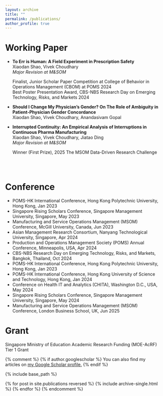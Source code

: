 ```yaml
---
layout: archive
title: ""
permalink: /publications/
author_profile: true
---
```


Working Paper
==============
- **To Err is Human: A Field Experiment in Prescription Safety** <br/>
  Xiaodan Shao, Vivek Choudhary <br/>
  *Major Revision at M&SOM*
  
  Finalist, Junior Scholar Paper Competition at College of Behavior in Operations Management (CBOM) at POMS 2024 <br/>
  Best Poster Presentation Award, CBS-NBS Research Day on Emerging Technology, Risks, and Markets 2024


- **Should I Change My Physician’s Gender? On The Role of Ambiguity in Patient-Physician Gender Concordance** <br/>
  Xiaodan Shao, Vivek Choudhary, Anandasivam Gopal

 
- **Interrupted Continuity: An Empirical Analysis of Interruptions in Continuous Pharma Manufacturing** <br/>
  Xiaodan Shao, Vivek Choudhary, Jiatao Ding<br/>
  *Major Revision at M&SOM* 
  
  Winner (First Prize), 2025 The MSOM Data-Driven Research Challenge

<br/>
<br/>

Conference
==============
  - POMS-HK International Conference, Hong Kong Polytechnic University, Hong Kong, Jan 2023 
  - Singapore Rising Scholars Conference, Singapore Management University, Singapore, May 2023
  - Manufacturing and Service Operations Management (MSOM) Conference, McGill University, Canada, Jun 2023
  - Asian Management Research Consortium, Nanyang Technological University, Singapore, Apr 2024
  - Production and Operations Management Society (POMS) Annual Conference, Minneapolis, USA, Apr 2024
  - CBS-NBS Research Day on Emerging Technology, Risks, and Markets, Bangkok, Thailand, Oct 2024
  - POMS-HK International Conference, Hong Kong Polytechnic University, Hong Kong, Jan 2023
  - POMS-HK International Conference, Hong Kong University of Science and Technology, Hong Kong, Jan 2024
  - Conference on Health IT and Analytics (CHITA), Washington D.C., USA, May 2024
  - Singapore Rising Scholars Conference, Singapore Management University, Singapore, May 2024
  - Manufacturing and Service Operations Management (MSOM) Conference, London Business School, UK, Jun 2025


Grant
==============
Singapore Ministry of Education Academic Research Funding (MOE-AcRF) Tier 1 Grant

{% comment %}
{% if author.googlescholar %}
  You can also find my articles on <u><a href="{{author.googlescholar}}">my Google Scholar profile</a>.</u>
{% endif %}

{% include base_path %}

{% for post in site.publications reversed %}
  {% include archive-single.html %}
{% endfor %}
{% endcomment %}
